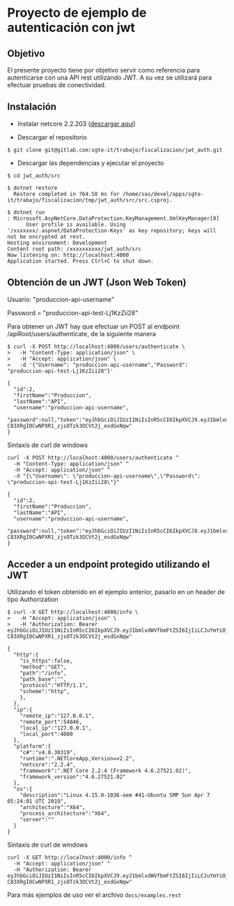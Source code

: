 # Proyecto de ejemplo de autenticación con jwt

## Objetivo

El presente proyecto tiene por objetivo servir como referencia para autenticarse con una API rest utilizando JWT. A su vez se utilizará para efectuar pruebas de conectividad.

## Instalación

- Instalar netcore 2.2.203 ([descargar aquí](https://dotnet.microsoft.com/download/dotnet-core/2.2))

- Descargar el repositorio

```shell
$ git clone git@gitlab.com:sgte-it/trabajo/fiscalizacion/jwt_auth.git
```

- Descargar las dependencias y ejecutar el proyecto

```shell
$ cd jwt_auth/src

$ dotnet restore
  Restore completed in 764.58 ms for /home/sas/devel/apps/sgte-it/trabajo/fiscalizacion/tmp/jwt_auth/src/src.csproj.

$ dotnet run
: Microsoft.AspNetCore.DataProtection.KeyManagement.XmlKeyManager[0]
      User profile is available. Using '/xxxxxxx/.aspnet/DataProtection-Keys' as key repository; keys will not be encrypted at rest.
Hosting environment: Development
Content root path: /xxxxxxxxxx/jwt_auth/src
Now listening on: http://localhost:4000
Application started. Press Ctrl+C to shut down.
```

## Obtención de un JWT (Json Web Token)

Usuario: "produccion-api-username"

Password = "produccion-api-test-Lj1KzZii28"

Para obtener un JWT hay que efectuar un POST al endpoint /apiRoot/users/authenticate, de la siguiente manera

```shell
$ curl -X POST http://localhost:4000/users/authenticate \
>   -H "Content-Type: application/json" \
>   -H "Accept: application/json" \
>   -d '{"Username": "produccion-api-username","Password": "produccion-api-test-Lj1KzZii28"}'

{
  "id":2,
  "firstName":"Produccion",
  "lastName":"API",
  "username":"produccion-api-username",
  "password":null,"token":"eyJhbGciOiJIUzI1NiIsInR5cCI6IkpXVCJ9.eyJ1bmlxdWVfbmFtZSI6IjIiLCJuYmYiOjE1NTY3ODkwNzEsImV4cCI6MTU1NzM5Mzg3MSwiaWF0IjoxNTU2Nzg5MDcxfQ.2vk-C83XRgI0CwNPXR1_zjsOTzk3OCVt2j_esdGxNqw"
}
```

Sintaxis de curl de windows

```shell
curl -X POST http://localhost:4000/users/authenticate ^
  -H "Content-Type: application/json" ^
  -H "Accept: application/json" ^
  -d "{\"Username\": \"produccion-api-username\",\"Password\": \"produccion-api-test-Lj1KzZii28\"}"

{
  "id":2,
  "firstName":"Produccion",
  "lastName":"API",
  "username":"produccion-api-username",
  "password":null,"token":"eyJhbGciOiJIUzI1NiIsInR5cCI6IkpXVCJ9.eyJ1bmlxdWVfbmFtZSI6IjIiLCJuYmYiOjE1NTY3ODkwNzEsImV4cCI6MTU1NzM5Mzg3MSwiaWF0IjoxNTU2Nzg5MDcxfQ.2vk-C83XRgI0CwNPXR1_zjsOTzk3OCVt2j_esdGxNqw"
}
```

## Acceder a un endpoint protegido utilizando el JWT

Utilizando el token obtenido en el ejemplo anterior, pasarlo en un header de tipo Authorization

```shell
$ curl -X GET http://localhost:4000/info \
>   -H "Accept: application/json" \
>   -H "Authorization: Bearer eyJhbGciOiJIUzI1NiIsInR5cCI6IkpXVCJ9.eyJ1bmlxdWVfbmFtZSI6IjIiLCJuYmYiOjE1NTY3ODkwNzEsImV4cCI6MTU1NzM5Mzg3MSwiaWF0IjoxNTU2Nzg5MDcxfQ.2vk-C83XRgI0CwNPXR1_zjsOTzk3OCVt2j_esdGxNqw"

{
  "http":{
    "is_https":false,
    "method":"GET",
    "path":"/info",
    "path_base":"",
    "protocol":"HTTP/1.1",
    "scheme":"http",
    },
  },
  "ip":{
    "remote_ip":"127.0.0.1",
    "remote_port":54846,
    "local_ip":"127.0.0.1",
    "local_port":4000
  },
  "platform":{
    "c#":"v4.0.30319",
    "runtime":".NETCoreApp,Version=v2.2",
    "netcore":"2.2.4",
    "framework":".NET Core 2.2.4 (Framework 4.6.27521.02)",
    "framework_version":"4.6.27521.02"
  },
  "os":{
    "description":"Linux 4.15.0-1036-oem #41-Ubuntu SMP Sun Apr 7 05:24:01 UTC 2019",
    "architecture":"X64",
    "process_architecture":"X64",
    "server":""
  }
}
```

Sintaxis de curl de windows

```shell
curl -X GET http://localhost:4000/info ^
  -H "Accept: application/json" ^
  -H "Authorization: Bearer eyJhbGciOiJIUzI1NiIsInR5cCI6IkpXVCJ9.eyJ1bmlxdWVfbmFtZSI6IjIiLCJuYmYiOjE1NTY3ODkwNzEsImV4cCI6MTU1NzM5Mzg3MSwiaWF0IjoxNTU2Nzg5MDcxfQ.2vk-C83XRgI0CwNPXR1_zjsOTzk3OCVt2j_esdGxNqw"
```

Para más ejemplos de uso ver el archivo `docs/examples.rest`